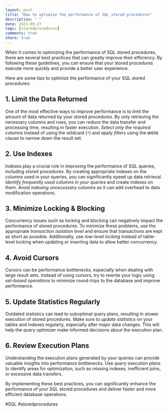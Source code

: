 ```yaml
---
layout: post
title: "How to optimize the performance of SQL stored procedures"
description: " "
date: 2023-09-27
tags: [storedprocedures]
comments: true
share: true
---
```


When it comes to optimizing the performance of SQL stored procedures, there are several best practices that can greatly improve their efficiency. By following these guidelines, you can ensure that your stored procedures execute more quickly and provide a better user experience. 

Here are some tips to optimize the performance of your SQL stored procedures:

## 1. Limit the Data Returned
One of the most effective ways to improve performance is to limit the amount of data returned by your stored procedures. By only retrieving the necessary columns and rows, you can reduce the data transfer and processing time, resulting in faster execution. *Select only the required columns* instead of using the wildcard (`*`) and *apply filters* using the `WHERE` clause to narrow down the result set.

## 2. Use Indexes
Indexes play a crucial role in improving the performance of SQL queries, including stored procedures. By creating appropriate indexes on the columns used in your queries, you can significantly speed up data retrieval. *Identify frequently used columns in your queries* and create indexes on them.  *Avoid indexing unnecessary columns* as it can add overhead to data modification operations.

## 3. Minimize Locking & Blocking
Concurrency issues such as locking and blocking can negatively impact the performance of stored procedures. To minimize these problems, use the appropriate *transaction isolation level* and ensure that transactions are kept as short as possible. Additionally, use *row-level locking* instead of table-level locking when updating or inserting data to allow better concurrency.

## 4. Avoid Cursors
Cursors can be performance bottlenecks, especially when dealing with large result sets. Instead of using cursors, try to rewrite your logic using *set-based operations* to minimize round-trips to the database and improve performance.

## 5. Update Statistics Regularly
Outdated statistics can lead to suboptimal query plans, resulting in slower execution of stored procedures. Make sure to *update statistics* on your tables and indexes regularly, especially after major data changes. This will help the query optimizer make informed decisions about the execution plan.

## 6. Review Execution Plans
Understanding the execution plans generated by your queries can provide valuable insights into performance bottlenecks. Use *query execution plans* to identify areas for optimization, such as missing indexes, inefficient joins, or excessive data transfers.

By implementing these best practices, you can significantly enhance the performance of your SQL stored procedures and deliver faster and more efficient database operations.

#SQL #storedprocedures
